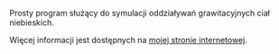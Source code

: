 Prosty program służący do symulacji oddziaływań grawitacyjnych ciał niebieskich. 

Więcej informacji jest dostępnych na <a href="https://bwegrzyn0.github.io/" target="_blank">mojej stronie internetowej</a>.
